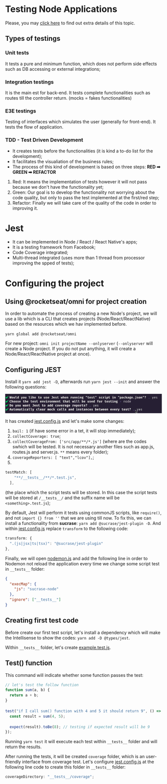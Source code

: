 # Testing Node Applications

Please, you may [click here](./tests.pdf) to find out extra details of this topic.

## Types of testings

### Unit tests

It tests a pure and minimum function, which does not perform side effects such as DB accessing or external integrations;

### Integration testings

It is the main est for back-end. It tests complete functionalities such as routes till the controller return.
(mocks = fakes functionalities)

### E3E testings

Testing of interfaces which simulates the user (generally for front-end). It tests the flow of application.

### TDD - Test Driven Development

- It creates tests before the functionalities (it is kind a to-do list for the development);
- It facilitates the visualiation of the business rules;
- The process of this kind of development is based on three steps: **RED ➡ GREEN ➡ REFACTOR**

1. Red: It means the implementation of tests however it will not pass because we don't have the functionality yet;
2. Green: Our goal is to develop the functionality not worrying about the code quality, but only to pass the test implemented at the first/red step;
3. Refactor: Finally we will take care of the quality of the code in order to improving it.

# Jest

- It can be implemented in Node / React / React Native's apps;
- It is a testing framework from Facebook;
- Code Coverage integrated;
- Multi-thread integrated (uses more than 1 thread from processor improving the spped of tests);

# Configuring the project

## Using @rocketseat/omni for project creation

In order to automate the process of creating a new Node's project, we will use a lib which is a CLI that creates projects (Node/React/ReactNative) based on the resources which we hav implemented before.

`yarn global add @rocketseat/omni`

For new project: `omni init projectName --onlyserver` (`--onlyserver` will create a Node project. If you do not put anything, it will create a Node/React/ReactNative project at once).

## Configuring JEST

Install it `yarn add jest -D`, afterwards run `yarn jest --init` and answer the following questions:

![config-jest](config-jest.png)

It has created [jest.config.js](./project/jest.config.js) and let's make some changes:

1. `bail: 1` (if have some error in a tet, it will stop immediately);
2. `collectCoverage: true`;
3. `collectCoverageFrom: ['src/app/**/*.js']` (where are the codes swhich will be tested. It is not necessary another files such as app.js, routes.js and server.js. `**` means every folder);
4. `coverageReporters: [ "text","lcov"],`;
5.

```javascript
testMatch: [
    "**/__tests__/**/*.test.js",
  ],
```

(the place which the script tests will be stored. In this case the script tests will be stored at `/__tests__/` and the suffix name will be `<something>.test.js`);

By default, Jest will perform it tests using commonJS scripts, like `require()`, and not `import {} from ''` that we are using till now. To fix this, we can install a functionality from **sucrase**: `yarn add @sucrase/jest-plugin -D`. And within [jest.config.js](./project/jest.config.js) replace `transform` to the following code:

```javascript
transform: {
  ".(js|jsx|ts|tsx)": "@sucrase/jest-plugin"
},
```

Finally, we will open [nodemon.js](./project/nodemon.js) and add the following line in order to Nodemon not reload the application every time we change some script test in `__tests__` folder:

```json
{
  "execMap": {
    "js": "sucrase-node"
  },
  "ignore": ["__tests__"]
}
```

## Creating first test code

Before create our first test script, let's install a dependency which will make the Intellisense to show the codes: `yarn add -D @types/jest`.

Within `__tests__` folder, let's create [example.test.js](./project/__tests__/example.test.js).

## Test() function

This command will indicate whether some function passes the test:

```javascript
// let's test the follow function
function sum(a, b) {
  return a + b;
}

test("if I call sum() function with 4 and 5 it should return 9", () => {
  const result = sum(4, 5);

  expect(result).toBe(8); // testing if expected result will be 9
});
```

Running `yarn test` it will execute each test within `__tests__` folder and will return the results.

After running the tests, it will be created `coverage` folder, which is an user-friendly interface from coverage test. Let's configure [jest.config.js](./project/jest.config.js) at the following line code to create this folder in `__tests__` folder:

```javascript
coverageDirectory: "__tests__/coverage";
```
